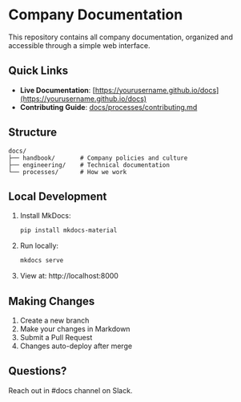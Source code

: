 # Company Documentation

This repository contains all company documentation, organized and accessible through a simple web interface.

## Quick Links

- **Live Documentation**: [https://yourusername.github.io/docs](https://yourusername.github.io/docs)
- **Contributing Guide**: [docs/processes/contributing.md](docs/processes/contributing.md)

## Structure

```
docs/
├── handbook/       # Company policies and culture
├── engineering/    # Technical documentation
└── processes/      # How we work
```

## Local Development

1. Install MkDocs:
   ```bash
   pip install mkdocs-material
   ```

2. Run locally:
   ```bash
   mkdocs serve
   ```

3. View at: http://localhost:8000

## Making Changes

1. Create a new branch
2. Make your changes in Markdown
3. Submit a Pull Request
4. Changes auto-deploy after merge

## Questions?

Reach out in #docs channel on Slack.